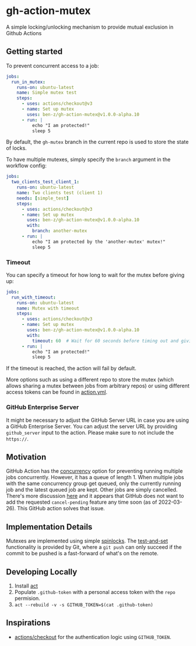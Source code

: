 # gh-action-mutex

A simple locking/unlocking mechanism to provide mutual exclusion in Github Actions

## Getting started

To prevent concurrent access to a job:

```yaml
jobs:
  run_in_mutex:
    runs-on: ubuntu-latest
    name: Simple mutex test
    steps:
      - uses: actions/checkout@v3
      - name: Set up mutex
        uses: ben-z/gh-action-mutex@v1.0.0-alpha.10
      - run: |
          echo "I am protected!"
          sleep 5
```

By default, the `gh-mutex` branch in the current repo is used to store the state of locks.

To have multiple mutexes, simply specify the `branch` argument in the workflow config:

```yaml
jobs:
  two_clients_test_client_1:
    runs-on: ubuntu-latest
    name: Two clients test (client 1)
    needs: [simple_test]
    steps:
      - uses: actions/checkout@v3
      - name: Set up mutex
        uses: ben-z/gh-action-mutex@v1.0.0-alpha.10
        with:
          branch: another-mutex
      - run: |
          echo "I am protected by the 'another-mutex' mutex!"
          sleep 5
```

### Timeout

You can specify a timeout for how long to wait for the mutex before giving up:

```yaml
jobs:
  run_with_timeout:
    runs-on: ubuntu-latest
    name: Mutex with timeout
    steps:
      - uses: actions/checkout@v3
      - name: Set up mutex
        uses: ben-z/gh-action-mutex@v1.0.0-alpha.10
        with:
          timeout: 60  # Wait for 60 seconds before timing out and giving up
      - run: |
          echo "I am protected!"
          sleep 5
```

If the timeout is reached, the action will fail by default.

More options such as using a different repo to store the mutex (which allows sharing a mutex between jobs from arbitrary repos) or using different access tokens can be found in [action.yml](./action.yml).

### GitHub Enterprise Server

It might be necessary to adjust the GitHub Server URL in case you are using a GitHub Enterprise Server. You can adjust the server URL by providing `github_server` input to the action. Please make sure to not include the `https://`.

## Motivation

GitHub Action has the [concurrency](https://docs.github.com/en/actions/using-jobs/using-concurrency) option for preventing running multiple jobs concurrently. However, it has a queue of length 1. When multiple jobs with the same concurrency group get queued, only the currently running job and the latest queued job are kept. Other jobs are simply cancelled. There's more discussion [here](https://github.com/github/feedback/discussions/5435) and it appears that GitHub does not want to add the requested `cancel-pending` feature any time soon (as of 2022-03-26). This GitHub action solves that issue.

## Implementation Details

Mutexes are implemented using simple [spinlocks](https://en.wikipedia.org/wiki/Spinlock). The [test-and-set](https://en.wikipedia.org/wiki/Test-and-set) functionality is provided by Git, where a `git push` can only succeed if the commit to be pushed is a fast-forward of what's on the remote.

## Developing Locally

1. Install [act](https://github.com/nektos/act)
1. Populate `.github-token` with a personal access token with the `repo` permision.
1. `act --rebuild -v -s GITHUB_TOKEN=$(cat .github-token)`

## Inspirations

- [actions/checkout](https://github.com/actions/checkout) for the authentication logic using `GITHUB_TOKEN`.

